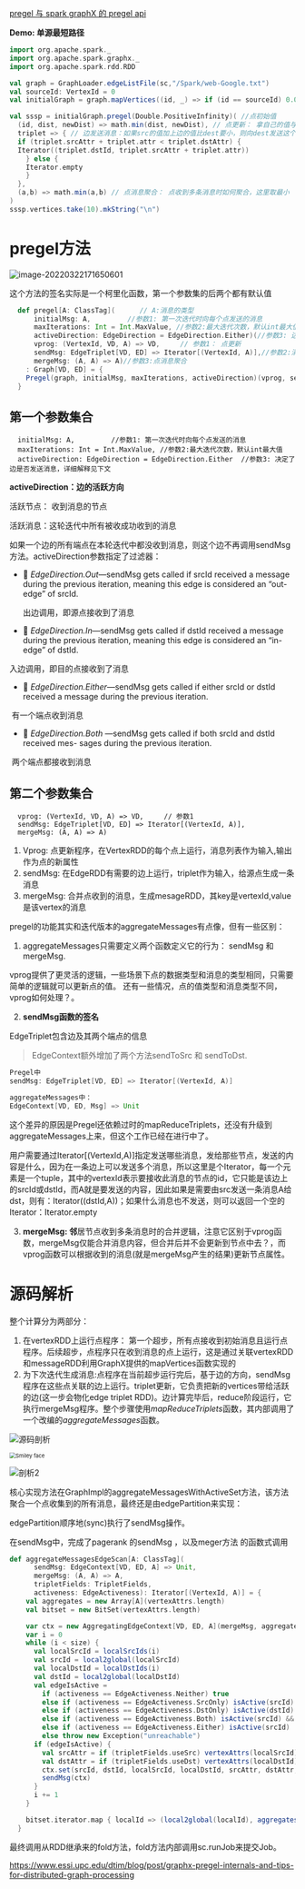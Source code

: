 [pregel 与 spark graphX 的 pregel api](https://blog.csdn.net/u013468917/article/details/51199808)

**Demo: 单源最短路径**

```scala
import org.apache.spark._
import org.apache.spark.graphx._
import org.apache.spark.rdd.RDD

val graph = GraphLoader.edgeListFile(sc,"/Spark/web-Google.txt")
val sourceId: VertexId = 0
val initialGraph = graph.mapVertices((id, _) => if (id == sourceId) 0.0 else Double.PositiveInfinity)

val sssp = initialGraph.pregel(Double.PositiveInfinity)( //点初始值
  (id, dist, newDist) => math.min(dist, newDist), // 点更新： 拿自己的值与消息做比较，取最小作为新值
  triplet => { // 边发送消息：如果src的值加上边的值比dest要小，则向dest发送这个较小的值给它，让它更新自己的值
  if (triplet.srcAttr + triplet.attr < triplet.dstAttr) {
  Iterator((triplet.dstId, triplet.srcAttr + triplet.attr))
    } else {
    Iterator.empty
    }
  },
  (a,b) => math.min(a,b) // 点消息聚合： 点收到多条消息时如何聚合，这里取最小
)
sssp.vertices.take(10).mkString("\n")

```



# pregel方法

![image-20220322171650601](https://gitee.com/luckywind/PigGo/raw/master/image/image-20220322171650601.png)



这个方法的签名实际是一个柯里化函数，第一个参数集的后两个都有默认值

```scala
  def pregel[A: ClassTag](      // A:消息的类型
      initialMsg: A,         //参数1: 第一次迭代时向每个点发送的消息
      maxIterations: Int = Int.MaxValue, //参数2:最大迭代次数，默认int最大值
      activeDirection: EdgeDirection = EdgeDirection.Either)(//参数3: 边激活条件(是否在下轮迭代发送消息)，详细解释见下文
      vprog: (VertexId, VD, A) => VD,     // 参数1： 点更新
      sendMsg: EdgeTriplet[VD, ED] => Iterator[(VertexId, A)],//参数2:消息发送(作用在边三元组上)
      mergeMsg: (A, A) => A)//参数3:点消息聚合
    : Graph[VD, ED] = {
    Pregel(graph, initialMsg, maxIterations, activeDirection)(vprog, sendMsg, mergeMsg)
  }
```

## 第一个参数集合

      initialMsg: A,         //参数1: 第一次迭代时向每个点发送的消息
      maxIterations: Int = Int.MaxValue, //参数2:最大迭代次数，默认int最大值
      activeDirection: EdgeDirection = EdgeDirection.Either  //参数3: 决定了边是否发送消息，详细解释见下文

**activeDirection：边的活跃方向**

活跃节点： 收到消息的节点

活跃消息：这轮迭代中所有被收成功收到的消息

如果一个边的所有端点在本轮迭代中都没收到消息，则这个边不再调用sendMsg方法。activeDirection参数指定了过滤器：

-   *EdgeDirection.Out*—sendMsg gets called if srcId received a message during the previous iteration, meaning this edge is considered an “out-edge” of srcId.

  出边调用，即源点接收到了消息

-   *EdgeDirection.In*—sendMsg gets called if dstId received a message during the previous iteration, meaning this edge is considered an “in-edge” of dstId.

 入边调用，即目的点接收到了消息

-   *EdgeDirection.Either*—sendMsg gets called if either srcId or dstId received a message during the previous iteration.

​		有一个端点收到消息

-   *EdgeDirection.Both* —sendMsg gets called if both srcId and dstId received mes- sages during the previous iteration.

​		两个端点都接收到消息





## 第二个参数集合

      vprog: (VertexId, VD, A) => VD,     // 参数1
      sendMsg: EdgeTriplet[VD, ED] => Iterator[(VertexId, A)],
      mergeMsg: (A, A) => A)

1. Vprog: 点更新程序，在VertexRDD的每个点上运行，消息列表作为输入,输出作为点的新属性
2. sendMsg: 在EdgeRDD有需要的边上运行，triplet作为输入，给源点生成一条消息
3. mergeMsg: 合并点收到的消息，生成mesageRDD，其key是vertexId,value是该vertex的消息



pregel的功能其实和迭代版本的aggregateMessages有点像，但有一些区别：

1. aggregateMessages只需要定义两个函数定义它的行为： sendMsg 和 mergeMsg.

vprog提供了更灵活的逻辑，一些场景下点的数据类型和消息的类型相同，只需要简单的逻辑就可以更新点的值。 还有一些情况，点的值类型和消息类型不同，vprog如何处理？。

2. **sendMsg函数的签名**

EdgeTriplet包含边及其两个端点的信息

> EdgeContext额外增加了两个方法sendToSrc 和 sendToDst.

```scala
Pregel中
sendMsg: EdgeTriplet[VD, ED] => Iterator[(VertexId, A)]

aggregateMessages中：
EdgeContext[VD, ED, Msg] => Unit
```

这个差异的原因是Pregel还依赖过时的mapReduceTriplets，还没有升级到aggregateMessages上来，但这个工作已经在进行中了。

用户需要通过Iterator[(VertexId,A)]指定发送哪些消息，发给那些节点，发送的内容是什么，因为在一条边上可以发送多个消息，所以这里是个Iterator，每一个元素是一个tuple，其中的vertexId表示要接收此消息的节点的id，它只能是该边上的srcId或dstId，而A就是要发送的内容，因此如果是需要由src发送一条消息A给dst，则有：Iterator((dstId,A))；如果什么消息也不发送，则可以返回一个空的Iterator：Iterator.empty

3. **mergeMsg: 邻**居节点收到多条消息时的合并逻辑，注意它区别于vprog函数，mergeMsg仅能合并消息内容，但合并后并不会更新到节点中去？，而vprog函数可以根据收到的消息(就是mergeMsg产生的结果)更新节点属性。

# 源码解析

整个计算分为两部分：

1. 在vertexRDD上运行点程序： 第一个超步，所有点接收到初始消息且运行点程序。后续超步，点程序只在收到消息的点上运行，这是通过关联vertexRDD和messageRDD利用GraphX提供的mapVertices函数实现的
2. 为下次迭代生成消息:点程序在当前超步运行完后，基于边的方向，sendMsg程序在这些点关联的边上运行。triplet更新，它负责把新的vertices带给活跃的边(这一步会物化edge triplet RDD)。边计算完毕后，reduce阶段运行，它执行mergeMsg程序。整个步骤使用*mapReduceTriplets*函数，其内部调用了一个改编的*aggregateMessages*函数。



![源码剖析](https://gitee.com/luckywind/PigGo/raw/master/image/20160913003817287.png)

<img src="https://gitee.com/luckywind/PigGo/raw/master/image/pregel.png" alt="Smiley face" style="zoom:67%;" />

![剖析2](https://gitee.com/luckywind/PigGo/raw/master/image/20160913003912326.png)







核心实现方法在GraphImpl的aggregateMessagesWithActiveSet方法，该方法聚合一个点收集到的所有消息，最终还是由edgePartition来实现：

edgePartition顺序地(sync)执行了sendMsg操作。

在sendMsg中，完成了pagerank 的sendMsg ，以及meger方法 的函数式调用

```scala
def aggregateMessagesEdgeScan[A: ClassTag](
      sendMsg: EdgeContext[VD, ED, A] => Unit,
      mergeMsg: (A, A) => A,
      tripletFields: TripletFields,
      activeness: EdgeActiveness): Iterator[(VertexId, A)] = {
    val aggregates = new Array[A](vertexAttrs.length)
    val bitset = new BitSet(vertexAttrs.length)

    var ctx = new AggregatingEdgeContext[VD, ED, A](mergeMsg, aggregates, bitset)
    var i = 0
    while (i < size) {
      val localSrcId = localSrcIds(i)
      val srcId = local2global(localSrcId)
      val localDstId = localDstIds(i)
      val dstId = local2global(localDstId)
      val edgeIsActive =
        if (activeness == EdgeActiveness.Neither) true
        else if (activeness == EdgeActiveness.SrcOnly) isActive(srcId)
        else if (activeness == EdgeActiveness.DstOnly) isActive(dstId)
        else if (activeness == EdgeActiveness.Both) isActive(srcId) && isActive(dstId)
        else if (activeness == EdgeActiveness.Either) isActive(srcId) || isActive(dstId)
        else throw new Exception("unreachable")
      if (edgeIsActive) {
        val srcAttr = if (tripletFields.useSrc) vertexAttrs(localSrcId) else null.asInstanceOf[VD]
        val dstAttr = if (tripletFields.useDst) vertexAttrs(localDstId) else null.asInstanceOf[VD]
        ctx.set(srcId, dstId, localSrcId, localDstId, srcAttr, dstAttr, data(i))
        sendMsg(ctx)
      }
      i += 1
    }

    bitset.iterator.map { localId => (local2global(localId), aggregates(localId)) }
  }
```



最终调用从RDD继承来的fold方法，fold方法内部调用sc.runJob来提交Job。

https://www.essi.upc.edu/dtim/blog/post/graphx-pregel-internals-and-tips-for-distributed-graph-processing

